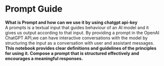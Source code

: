 # <strong> Prompt Guide </strong>
 <strong> What is Prompt and how can we use it by using chatgpt api-key </strong>
 <br>
 A prompts is a textual input that guides  behaviour of an AI model and it gives us output according to that input. By providing a prompt in the OpenAI ChatGPT API,we  can have interactive conversations  with the model by structuring the input as a conversation with user and assistant messages.<br>
 <strong> This notebook provides clear definitions and guidelines of the principles for using it. Compose a prompt that is structured effectively and encourages a meaningful responses.
</strong><br>
